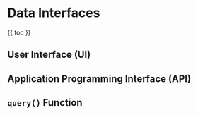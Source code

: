 # Data Interfaces

{{ toc }}

## User Interface (UI)

## Application Programming Interface (API)

## `query()` Function
